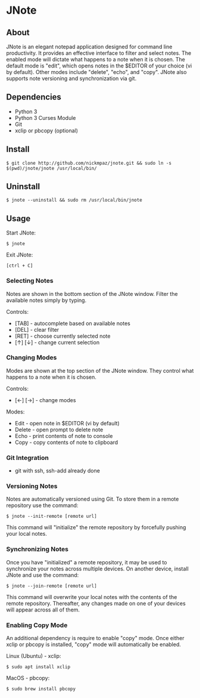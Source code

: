 # JNote

## About

JNote is an elegant notepad application designed for command line productivity.
It provides an effective interface to filter and select notes. The enabled mode
will dictate what happens to a note when it is chosen. The default mode is 
"edit", which opens notes in the $EDITOR of your choice (vi by default). 
Other modes include "delete", "echo", and "copy". JNote also supports note 
versioning and synchronization via git.

## Dependencies

- Python 3
- Python 3 Curses Module
- Git
- xclip or pbcopy (optional)

## Install

    $ git clone http://github.com/nickmpaz/jnote.git && sudo ln -s $(pwd)/jnote/jnote /usr/local/bin/

## Uninstall

    $ jnote --uninstall && sudo rm /usr/local/bin/jnote

## Usage

Start JNote:

    $ jnote

Exit JNote:

    [ctrl + C]

### Selecting Notes

Notes are shown in the bottom section of the JNote window. Filter the available 
notes simply by typing.

Controls:

- [TAB] - autocomplete based on available notes
- [DEL] - clear filter
- [RET] - choose currently selected note
- [↑] [↓] - change current selection

### Changing Modes

Modes are shown at the top section of the JNote window. They control what happens 
to a note when it is chosen.

Controls:

- [←] [→] - change modes

Modes:

- Edit - open note in $EDITOR (vi by default)
- Delete - open prompt to delete note 
- Echo - print contents of note to console
- Copy - copy contents of note to clipboard

### Git Integration

- git with ssh, ssh-add already done

### Versioning Notes

Notes are automatically versioned using Git. To store them in a remote repository
use the command:

    $ jnote --init-remote [remote url]

This command will "initialize" the remote repository by forcefully pushing your
local notes.

### Synchronizing Notes

Once you have "initialized" a remote repository, it may be used to synchronize your
notes across multiple devices. On another device, install JNote and use the command:

    $ jnote --join-remote [remote url]

This command will overwrite your local notes with the contents of the remote repository.
Thereafter, any changes made on one of your devices will appear across all of them.

### Enabling Copy Mode

An additional dependency is require to enable "copy" mode. Once either xclip or pbcopy 
is installed, "copy" mode will automatically be enabled.

Linux (Ubuntu) - xclip:

    $ sudo apt install xclip

MacOS - pbcopy:

    $ sudo brew install pbcopy